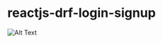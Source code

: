 # reactjs-drf-login-signup
![Alt Text](https://github.com/itzm416/react-drf-login-signup/blob/master/react-login-signup.gif)
